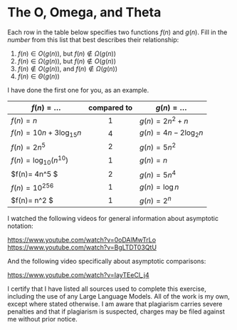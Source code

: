 # The O, Omega, and Theta

Each row in the table below specifies two functions $f(n)$ and $g(n)$.
Fill in the *number* from this list that best describes their relationship:

1. $f(n)\in O(g(n))$, but $f(n)\not \in \Omega(g(n))$
1. $f(n)\in \Omega(g(n))$, but $f(n)\not \in O(g(n))$
1. $f(n)\not\in O(g(n))$, and $f(n)\not \in \Omega(g(n))$
1. $f(n)\in \Theta (g(n))$

I have done the first one for you, as an example.

| $f(n)=\ldots$              | compared to | $g(n)=\ldots$          |
|----------------------------|:-----------:|------------------------|
| $f(n)=n$                   | 1           | $g(n)=2n^2 + n$        |
| $f(n)= 10n + 3\log_{15} n$ |4             | $g(n)= 4n - 2\log_2 n$ |
| $f(n) = 2n^5$              |2             | $g(n) = 5n^2$          |
| $f(n)=\log_{10} \left(n^{10}\right)$ |1  | $g(n)=n$ |
| $f(n)= 4n^5 $ |2  | $g(n)= 5n^4$ |
| $f(n) = 10^{256}$ |1  | $g(n) = \log n$ |
| $f(n)= n^2 $ |1  | $g(n)= 2^n$ |

I watched the following videos for general information about asymptotic notation:

https://www.youtube.com/watch?v=0oDAlMwTrLo
https://www.youtube.com/watch?v=BgLTDT03QtU

And the following video specifically about asymptotic comparisons:

https://www.youtube.com/watch?v=IayTEeCl_j4

I certify that I have listed all sources used to complete this exercise, including the use of any Large Language Models. All of the work is my own, except where stated otherwise. I am aware that plagiarism carries severe penalties and that if plagiarism is suspected, charges may be filed against me without prior notice.

